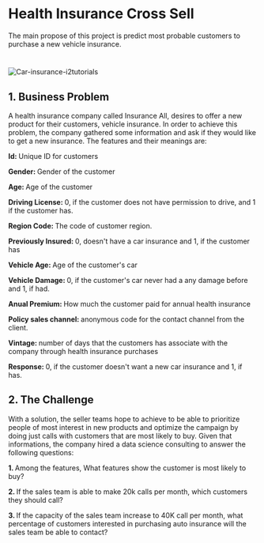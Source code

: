 # Health Insurance Cross Sell
The main propose of this project is predict most probable customers to purchase a new vehicle insurance.


#
![Car-insurance-i2tutorials](https://user-images.githubusercontent.com/81034654/125207496-ed400400-e262-11eb-81fd-c1d52ab61f95.jpg)


<h2>1. Business Problem </h2>
 
 A health insurance company called Insurance All, desires to offer a new product for their customers, vehicle insurance. In order to achieve this problem, the company gathered some information and ask if they would like to get a new insurance. The features and their meanings are:

<strong> Id: </strong>  Unique ID for customers

<strong> Gender: </strong> Gender of the customer

<strong> Age: </strong> Age of the customer

<strong>Driving License: </strong> 0, if the customer does not have permission to drive, and 1 if the customer has.

<strong> Region Code: </strong> The code of customer region.

<strong> Previously Insured: </strong> 0, doesn't have a car insurance and 1, if the customer has

<strong> Vehicle Age: </strong> Age of the customer's car

<strong> Vehicle Damage: </strong> 0, if the customer's car never had a any damage before and 1, if had. 

<strong> Anual Premium: </strong> How much the customer paid for annual health insurance 

<strong> Policy sales channel: </strong> anonymous code for the contact channel from the client.

<strong>  Vintage: </strong> number of days that the customers has associate with the company through health insurance purchases 

<strong> Response:  </strong> 0,  if the customer doesn't want a new car insurance and 1, if has.

<h2> 2. The Challenge </h2>
 With a solution, the seller teams hope to achieve to be able to prioritize people of most interest in new products and optimize the campaign by doing just calls with customers that are most likely to buy. 
 Given that informations, the company hired a data science consulting to answer the following questions:
 
 <strong> 1. </strong> Among the features, What features show the customer is most likely to buy?
 
 <strong> 2. </strong> If the sales team is able to make 20k calls per month, which customers they should call? 
 
 <strong> 3. </strong> If the capacity of the sales team increase to 40K call per month, what percentage of customers interested in purchasing auto insurance will the sales team be able to contact?
